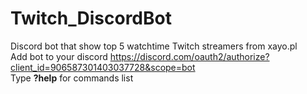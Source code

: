 # Twitch_DiscordBot
Discord bot that show top 5 watchtime Twitch streamers from xayo.pl  
Add bot to your discord https://discord.com/oauth2/authorize?client_id=906587301403037728&scope=bot  
Type **?help** for commands list
